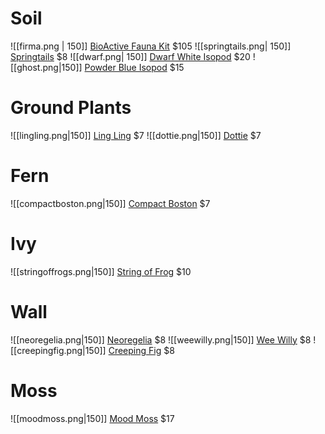 
# Soil
![[firma.png | 150]]
[BioActive Fauna Kit](https://www.thebiodude.com/collections/terra-fauna-bioactive-substrate-kits/products/terra-fauna-bioactive-kit-18-x-18-x-18-24)  $105
![[springtails.png| 150]]
[Springtails](https://joshsfrogs.com/sp/temperate-springtail-collembola-culture-8-oz-jfc81577) $8
![[dwarf.png| 150]]
[Dwarf White Isopod](https://joshsfrogs.com/sp/dwarf-tropical-white-isopods-25-jfb00794) $20
![[ghost.png|150]]
[Powder Blue Isopod](https://joshsfrogs.com/sp/powder-blue-isopods-10-count-wspbpod) $15

# Ground Plants

![[lingling.png|150]]
[Ling Ling](https://joshsfrogs.com/sp/asarum-maximum-ling-ling-panda-face-ginger-plant302) $7
![[dottie.png|150]]
[Dottie](https://joshsfrogs.com/sp/calathea-roseopicta--dottie--plant1261) $7

# Fern

![[compactboston.png|150]]
[Compact Boston](https://joshsfrogs.com/sp/nephrolepis-exaltata-compacta-compact-boston-fern-plant951) $7

# Ivy

![[stringoffrogs.png|150]]
[String of Frog](https://joshsfrogs.com/sp/ficus-pumila-quercifolia-string-of-frogs-plant279) $10
# Wall

![[neoregelia.png|150]]
[Neoregelia](https://joshsfrogs.com/sp/neoregelia-fireball-x-ampullacea-plant478) $8
![[weewilly.png|150]]
[Wee Willy](https://joshsfrogs.com/sp/neoregelia-wee-willy-plant457) $8
![[creepingfig.png|150]]
[Creeping Fig](https://joshsfrogs.com/sp/ficus-pumila-variegata-creeping-fig-plant068) $8

# Moss


![[moodmoss.png|150]]
[Mood Moss](https://joshsfrogs.com/sp/fresh-mood-moss-2-quart-plant548) $17

